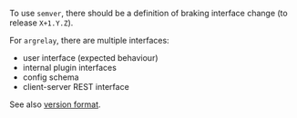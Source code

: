 
To use `semver`, there should be a definition of braking interface change (to release `X+1.Y.Z`).

For `argrelay`, there are multiple interfaces:
*   user interface (expected behaviour)
*   internal plugin interfaces
*   config schema
*   client-server REST interface


See also [version format][version_format.md].

[version_format.md]: version_format.md
